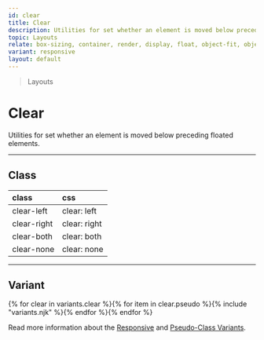 ```yaml
---
id: clear
title: Clear
description: Utilities for set whether an element is moved below preceding floated elements.
topic: Layouts
relate: box-sizing, container, render, display, float, object-fit, object-position, overflow, position, top/bottom/left/right, visibility, z-index
variant: responsive
layout: default
---
```


> Layouts

# Clear

Utilities for set whether an element is moved below preceding floated elements.

---

## Class

| <span class="px-3 py-1 text-white (dark)text-charcoal-100 bg-gray-700 (dark)bg-gray-600 rounded-full">class</span> | <span class="px-3 py-1 text-white (dark)text-charcoal-100 bg-gray-700 (dark)bg-gray-600 rounded-full">css</span> |
|:--|:--|
| clear-left | clear: left |
| clear-right | clear: right |
| clear-both | clear: both |
| clear-none | clear: none |

---

## Variant

<y class="flex flex-gap-2 flex-wrap justify-start items-center">{% for clear in variants.clear %}{% for item in clear.pseudo %}{% include "variants.njk" %}{% endfor %}{% endfor %}</y>

Read more information about the [Responsive](/responsive) and [Pseudo-Class Variants](/pseudo-class-variants/).

